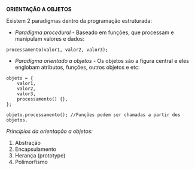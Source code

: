 **ORIENTAÇÃO A OBJETOS**

Existem 2 paradigmas dentro da programação estruturada:

-   _Paradigma procedural_ - Baseado em funções, que processam e manipulam valores e dados:

```
processamento(valor1, valor2, valor3);
```

-   _Paradigma orientado a objetos_ - Os objetos são a figura central e eles englobam atributos, funções, outros objetos e etc:

```
objeto = {
    valor1,
    valor2,
    valor3,
    processamento() {},
};

objeto.processamento(); //Funções podem ser chamadas a partir dos objetos.
```

_Princípios da orientação a objetos:_

1. Abstração
2. Encapsulamento
3. Herança (prototype)
4. Polimorfismo
